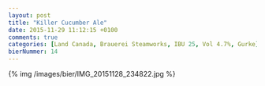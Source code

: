 ```yaml
---
layout: post
title: "Killer Cucumber Ale"
date: 2015-11-29 11:12:15 +0100
comments: true
categories: [Land Canada, Brauerei Steamworks, IBU 25, Vol 4.7%, Gurke]
bierNummer: 14
---
```


{% img /images/bier/IMG_20151128_234822.jpg %}